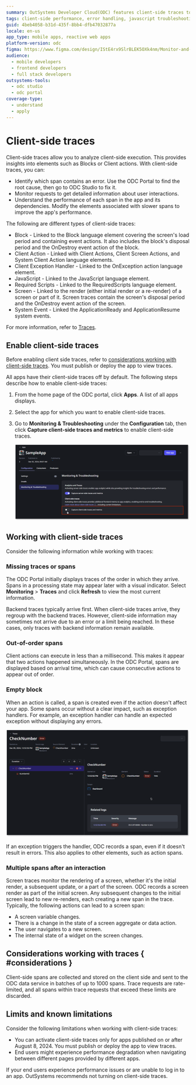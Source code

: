 ```yaml
---
summary: OutSystems Developer Cloud(ODC) features client-side traces to monitor client-side elements
tags: client-side performance, error handling, javascript troubleshooting, client-side monitoring, debugging techniques
guid: 4beb4058-b31d-435f-8bb4-dfb47032877a
locale: en-us
app_type: mobile apps, reactive web apps
platform-version: odc
figma: https://www.figma.com/design/IStE4rx9SlrBLEK5OXk4nm/Monitor-and-troubleshoot-apps?node-id=3457-55&t=VbpYriya8ET1cuRr-1
audience:
  - mobile developers
  - frontend developers
  - full stack developers
outsystems-tools:
  - odc studio
  - odc portal
coverage-type:
  - understand
  - apply
---
```


# Client-side traces

Client-side traces allow you to analyze client-side execution. This provides insights into elements such as Blocks or Client actions. With client-side traces, you can:

* Identify which span contains an error. Use the ODC Portal to find the root cause, then go to ODC Studio to fix it.
* Monitor requests to get detailed information about user interactions.
* Understand the performance of each span in the app and its dependencies. Modify the elements associated with slower spans to improve the app's performance.

The following are different types of client-side traces:

* Block - Linked to the Block language element covering the screen's load period and containing event actions. It also includes the block's disposal period and the OnDestroy event action of the block.
* Client Action - Linked with Client Actions, Client Screen Actions, and System Client Action language elements.
* Client Exception Handler - Linked to the OnException action language element.
* JavaScript - Linked to the JavaScript language element.
* Required Scripts - Linked to the RequiredScripts language element.
* Screen - Linked to the render (either initial render or a re-render) of a screen or part of it. Screen traces contain the screen's disposal period and the OnDestroy event action of the screen.
* System Event - Linked the ApplicationReady and ApplicationResume system events.

For more information, refer to [Traces](intro.md).

## Enable client-side traces

<div class="warning" markdown="1">

Before enabling client side traces, refer to [considerations working with client-side traces](#considerations). You must publish or deploy the app to view traces.

</div>

All apps have their client-side traces off by default. The following steps describe how to enable client-side traces:

1. From the home page of the ODC portal, click **Apps**. A list of all apps displays.

1. Select the app for which you want to enable client-side traces.

1. Go to **Monitoring & Troubleshooting** under the **Configuration** tab, then click **Capture client-side traces and metrics** to enable client-side traces.

    ![Screenshot of activating client-side traces in ODC Portal.](images/enable-client-side-traces-pl.png "Activating Client-Side Traces in ODC Portal")

## Working with client-side traces

Consider the following information while working with traces:

### Missing traces or spans

The ODC Portal initially displays traces of the order in which they arrive. Spans in a processing state may appear later with a visual indicator. Select **Monitoring** > **Traces** and click **Refresh** to view the most current information.

Backend traces typically arrive first. When client-side traces arrive, they regroup with the backend traces. However, client-side information may sometimes not arrive due to an error or a limit being reached. In these cases, only traces with backend information remain available.

### Out-of-order spans

Client actions can execute in less than a millisecond. This makes it appear that two actions happened simultaneously. In the ODC Portal, spans are displayed based on arrival time, which can cause consecutive actions to appear out of order.

### Empty block

When an action is called, a span is created even if the action doesn't affect your app. Some spans occur without a clear impact, such as exception handlers. For example, an exception handler can handle an expected exception without displaying any errors.

![Screenshot of an empty block span in ODC Portal.](images/empty-block-span-pl.png "Empty Block Span in ODC Portal")

If an exception triggers the handler, ODC records a span, even if it doesn't result in errors. This also applies to other elements, such as action spans.

### Multiple spans after an interaction

Screen traces monitor the rendering of a screen, whether it's the initial render, a subsequent update, or a part of the screen. ODC records a screen render as part of the initial screen. Any subsequent changes to the initial screen lead to new re-renders, each creating a new span in the trace. Typically, the following actions can lead to a screen span:

* A screen variable changes.
* There is a change in the state of a screen aggregate or data action.
* The user navigates to a new screen.
* The internal state of a widget on the screen changes.

## Considerations working with traces { #considerations }

Client-side spans are collected and stored on the client side and sent to the ODC data service in batches of up to 1000 spans. Trace requests are rate-limited, and all spans within trace requests that exceed these limits are discarded.

## Limits and known limitations

Consider the following limitations when working with client-side traces:

* You can activate client-side traces only for apps published on or after August 8, 2024. You must publish or deploy the app to view traces.
* End users might experience performance degradation when navigating between different pages provided by different apps.

If your end users experience performance issues or are unable to log in to an app. OutSystems recommends not turning on client-side traces.
